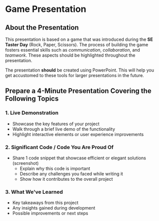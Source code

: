 # Game Presentation
 
## About the Presentation

This presentation is based on a game that was introduced during the **SE Taster Day** (Rock, Paper, Scissors).
The process of building the game fosters essential skills such as *communication*, *collaboration*, and *teamwork*.
These aspects should be highlighted throughout the presentation.
 
The presentation **should** be created using PowerPoint.
This will help you get accustomed to these tools for larger presentations in the future.
 
## Prepare a 4-Minute Presentation Covering the Following Topics
 
### 1. Live Demonstration

- Showcase the key features of your project
- Walk through a brief live demo of the functionality
- Highlight interactive elements or user experience improvements
 
### 2. Significant Code / Code You Are Proud Of

- Share 1 code snippet that showcase efficient or elegant solutions (screenshot)
    - Explain why this code is important
    - Describe any challenges you faced while writing it
    - Show how it contributes to the overall project
 
### 3. What We've Learned

- Key takeaways from this project
- Any insights gained during development
- Possible improvements or next steps
